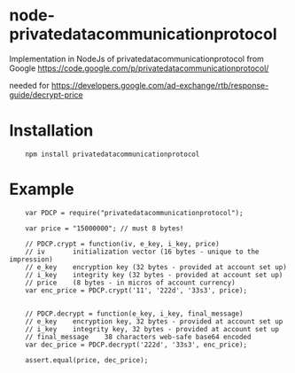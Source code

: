 node-privatedatacommunicationprotocol
=====================================

Implementation in NodeJs of privatedatacommunicationprotocol from Google
https://code.google.com/p/privatedatacommunicationprotocol/

needed for https://developers.google.com/ad-exchange/rtb/response-guide/decrypt-price

Installation
============

		npm install privatedatacommunicationprotocol
		
Example
=======

		var PDCP = require("privatedatacommunicationprotocol");

		var price = "15000000"; // must 8 bytes!

		// PDCP.crypt = function(iv, e_key, i_key, price)
		// iv		initialization vector (16 bytes - unique to the impression)
		// e_key	encryption key (32 bytes - provided at account set up)
		// i_key	integrity key (32 bytes - provided at account set up)
		// price	(8 bytes - in micros of account currency)
		var enc_price = PDCP.crypt('11', '222d', '33s3', price);


		// PDCP.decrypt = function(e_key, i_key, final_message)
		// e_key	encryption key, 32 bytes - provided at account set up
		// i_key	integrity key, 32 bytes - provided at account set up
		// final_message	38 characters web-safe base64 encoded
		var dec_price = PDCP.decrypt('222d', '33s3', enc_price);

		assert.equal(price, dec_price);
